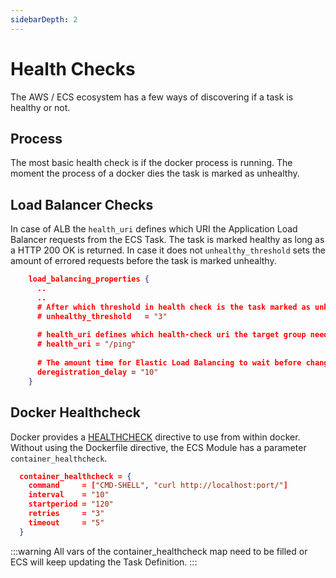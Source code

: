 ```yaml
---
sidebarDepth: 2
---
```


# Health Checks

The AWS / ECS ecosystem has a few ways of discovering if a task is healthy or not.

## Process

The most basic health check is if the docker process is running. The moment the process of a docker dies the task is marked as unhealthy.

## Load Balancer Checks

In case of ALB the `health_uri` defines which URI the Application Load Balancer requests from the ECS Task. The task is marked healthy as long as a HTTP 200 OK is returned. In case it does not `unhealthy_threshold` sets the amount of errored requests before the task is marked unhealthy.

```json
    load_balancing_properties {
      .. 
      .. 
      # After which threshold in health check is the task marked as unhealthy, defaults to 3
      # unhealthy_threshold   = "3"
  
      # health_uri defines which health-check uri the target group needs to check on for health_check, defaults to /ping
      # health_uri = "/ping"
  
      # The amount time for Elastic Load Balancing to wait before changing the state of a deregistering target from draining to unused. The range is 0-3600 seconds.
      deregistration_delay = "10"
    }
```


## Docker Healthcheck

Docker provides a [HEALTHCHECK](https://docs.docker.com/engine/reference/builder/#healthcheck) directive to use from within docker. Without using the Dockerfile directive, the ECS Module has a parameter `container_healthcheck`.

```json
  container_healthcheck = {
    command     = ["CMD-SHELL", "curl http://localhost:port/"]
    interval    = "10"
    startperiod = "120"
    retries     = "3"
    timeout     = "5"
  }
```
:::warning
All vars of the container_healthcheck map need to be filled or ECS will keep updating the Task Definition.
:::
